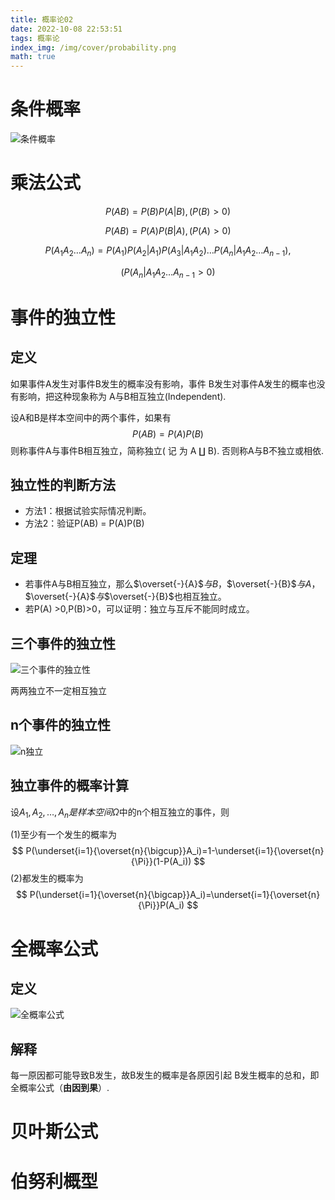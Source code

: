 ```yaml
---
title: 概率论02
date: 2022-10-08 22:53:51
tags: 概率论
index_img: /img/cover/probability.png
math: true
---
```


# 条件概率

![条件概率](/img/probability-02/条件概率.png)

# 乘法公式

$$
P(AB) = P(B)P( A|B),(P(B)>0)
$$

$$
P(AB) =  P(A)P(B|A),(P(A)>0)
$$

$$
P(A_1A_2… A_n)=P(A_1)P(A_2|A_1)P(A_3|A_1A_2)…P(A_n|A_1A_2…A_{n−1}),
$$

$$
(P(A_n|A_1A_2…A_{n−1}>0)
$$

# 事件的独立性

## 定义

如果事件A发生对事件B发生的概率没有影响，事件 B发生对事件A发生的概率也没有影响，把这种现象称为 A与B相互独立(Independent).

设A和B是样本空间中的两个事件，如果有 
$$
P(AB) = P(A)P(B)
$$
则称事件A与事件B相互独立，简称独立( 记 为 A ∐ B). 否则称A与B不独立或相依.

## 独立性的判断方法

- 方法1：根据试验实际情况判断。
- 方法2：验证P(AB) = P(A)P(B)

## 定理

- 若事件A与B相互独立，那么$\overset{-}{A}$$与B，$$\overset{-}{B}$$与A，$$\overset{-}{A}$$与$$\overset{-}{B}$也相互独立。
- 若P(A) >0,P(B)>0，可以证明：独立与互斥不能同时成立。

## 三个事件的独立性

![三个事件的独立性](/img/probability-02/3独立.png)

两两独立不一定相互独立

## n个事件的独立性

![n独立](/img/probability-02/n独立.png)

## 独立事件的概率计算

设$A_1 , A_2 ,…, A_n$$是样本空间$$\Omega$中的n个相互独立的事件，则

(1)至少有一个发生的概率为
$$
P(\underset{i=1}{\overset{n}{\bigcup}}A_i)=1-\underset{i=1}{\overset{n}{\Pi}}(1-P(A_i))
$$
(2)都发生的概率为
$$
P(\underset{i=1}{\overset{n}{\bigcap}}A_i)=\underset{i=1}{\overset{n}{\Pi}}P(A_i)
$$

#  全概率公式

## 定义

![全概率公式](/img/probability-02/全概率公式.png)

## 解释

每一原因都可能导致B发生，故B发生的概率是各原因引起 B发生概率的总和，即全概率公式（**由因到果**）.

# 贝叶斯公式



# 伯努利概型
